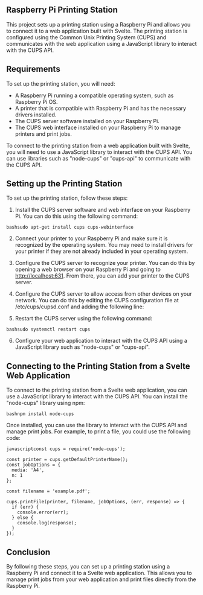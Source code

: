 ## Raspberry Pi Printing Station

This project sets up a printing station using a Raspberry Pi and allows you to connect it to a web application built with Svelte. The printing station is configured using the Common Unix Printing System (CUPS) and communicates with the web application using a JavaScript library to interact with the CUPS API.

## Requirements

To set up the printing station, you will need:

- A Raspberry Pi running a compatible operating system, such as Raspberry Pi OS.
- A printer that is compatible with Raspberry Pi and has the necessary drivers installed.
- The CUPS server software installed on your Raspberry Pi.
- The CUPS web interface installed on your Raspberry Pi to manage printers and print jobs.

To connect to the printing station from a web application built with Svelte, you will need to use a JavaScript library to interact with the CUPS API. You can use libraries such as "node-cups" or "cups-api" to communicate with the CUPS API.

## Setting up the Printing Station

To set up the printing station, follow these steps:

1.  Install the CUPS server software and web interface on your Raspberry Pi. You can do this using the following command:

```
bashsudo apt-get install cups cups-webinterface

```

2.  Connect your printer to your Raspberry Pi and make sure it is recognized by the operating system. You may need to install drivers for your printer if they are not already included in your operating system.
3.  Configure the CUPS server to recognize your printer. You can do this by opening a web browser on your Raspberry Pi and going to [http://localhost:631](http://localhost:631/). From there, you can add your printer to the CUPS server.
4.  Configure the CUPS server to allow access from other devices on your network. You can do this by editing the CUPS configuration file at /etc/cups/cupsd.conf and adding the following line:

5.  Restart the CUPS server using the following command:

```
bashsudo systemctl restart cups

```

6.  Configure your web application to interact with the CUPS API using a JavaScript library such as "node-cups" or "cups-api".

## Connecting to the Printing Station from a Svelte Web Application

To connect to the printing station from a Svelte web application, you can use a JavaScript library to interact with the CUPS API. You can install the "node-cups" library using npm:

```
bashnpm install node-cups

```

Once installed, you can use the library to interact with the CUPS API and manage print jobs. For example, to print a file, you could use the following code:

```
javascriptconst cups = require('node-cups');

const printer = cups.getDefaultPrinterName();
const jobOptions = {
  media: 'A4',
  n: 1
};

const filename = 'example.pdf';

cups.printFile(printer, filename, jobOptions, (err, response) => {
  if (err) {
    console.error(err);
  } else {
    console.log(response);
  }
});

```

## Conclusion

By following these steps, you can set up a printing station using a Raspberry Pi and connect it to a Svelte web application. This allows you to manage print jobs from your web application and print files directly from the Raspberry Pi.
